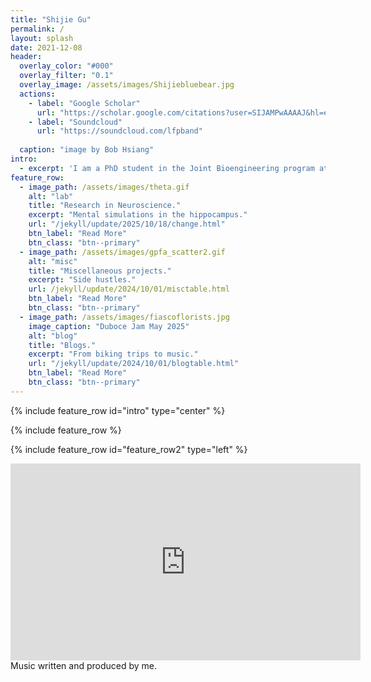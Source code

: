 ```yaml
---
title: "Shijie Gu"
permalink: /
layout: splash
date: 2021-12-08
header:
  overlay_color: "#000"
  overlay_filter: "0.1"
  overlay_image: /assets/images/Shijiebluebear.jpg
  actions:
    - label: "Google Scholar"
      url: "https://scholar.google.com/citations?user=SIJAMPwAAAAJ&hl=en"
    - label: "Soundcloud"
      url: "https://soundcloud.com/lfpband"
    
  caption: "image by Bob Hsiang"
intro:
  - excerpt: 'I am a PhD student in the Joint Bioengineering program at UC Berkeley and UCSF, advised by Prof. [Loren Frank](https://franklab.ucsf.edu/) (UCSF). I study how the brain extracts relational structures from a vast amount of experiences. During my graduate school, I have also interned at [Basis Research Institute](https://www.basis.ai/) working on graph neural networks. Prior to this, I was fortunate enough to have worked with Prof. [Michale Fee](https://feelaboratory.org/) and [Emily Mackevicius](https://emackev.github.io/) at MIT on songbird learning where I developed an algorithm for [tracking the same neuron](https://www.biorxiv.org/content/10.1101/2023.05.13.540658v2) across days in optical data. Both the work then and now at UCSF center around neuronal sequences and temporal aspect of our daily experiences. While living in San Francisco, breathing in the fog, I often wake up from melodies in my dream. These melodies are made into songs under the Fiasco Florists project.'
feature_row:
  - image_path: /assets/images/theta.gif
    alt: "lab"
    title: "Research in Neuroscience."
    excerpt: "Mental simulations in the hippocampus."
    url: "/jekyll/update/2025/10/18/change.html"
    btn_label: "Read More"
    btn_class: "btn--primary"
  - image_path: /assets/images/gpfa_scatter2.gif
    alt: "misc"
    title: "Miscellaneous projects."
    excerpt: "Side hustles."
    url: /jekyll/update/2024/10/01/misctable.html
    btn_label: "Read More"
    btn_class: "btn--primary"
  - image_path: /assets/images/fiascoflorists.jpg
    image_caption: "Duboce Jam May 2025"
    alt: "blog"
    title: "Blogs."
    excerpt: "From biking trips to music."
    url: "/jekyll/update/2024/10/01/blogtable.html"
    btn_label: "Read More"
    btn_class: "btn--primary"
---
```




{% include feature_row id="intro" type="center" %}

{% include feature_row %}

{% include feature_row id="feature_row2" type="left" %}

<iframe width="560" height="315" src="https://www.youtube.com/embed/FB9uzgxNyck?si=dX-AE3Glypfg-i69" title="YouTube video player" frameborder="0" allow="accelerometer; autoplay; clipboard-write; encrypted-media; gyroscope; picture-in-picture; web-share" referrerpolicy="strict-origin-when-cross-origin" allowfullscreen></iframe>
Music written and produced by me.
